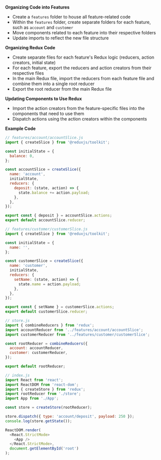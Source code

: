 **Organizing Code into Features**

- Create a `features` folder to house all feature-related code
- Within the `features` folder, create separate folders for each feature, such as `account` and `customer`
- Move components related to each feature into their respective folders
- Update imports to reflect the new file structure

**Organizing Redux Code**

- Create separate files for each feature's Redux logic (reducers, action creators, initial state)
- For each feature, export the reducers and action creators from their respective files
- In the main Redux file, import the reducers from each feature file and combine them into a single root reducer
- Export the root reducer from the main Redux file

**Updating Components to Use Redux**

- Import the action creators from the feature-specific files into the components that need to use them
- Dispatch actions using the action creators within the components

**Example Code**

```javascript
// features/account/accountSlice.js
import { createSlice } from '@reduxjs/toolkit';

const initialState = {
  balance: 0,
};

const accountSlice = createSlice({
  name: 'account',
  initialState,
  reducers: {
    deposit: (state, action) => {
      state.balance += action.payload;
    },
  },
});

export const { deposit } = accountSlice.actions;
export default accountSlice.reducer;
```

```javascript
// features/customer/customerSlice.js
import { createSlice } from '@reduxjs/toolkit';

const initialState = {
  name: '',
};

const customerSlice = createSlice({
  name: 'customer',
  initialState,
  reducers: {
    setName: (state, action) => {
      state.name = action.payload;
    },
  },
});

export const { setName } = customerSlice.actions;
export default customerSlice.reducer;
```

```javascript
// store.js
import { combineReducers } from 'redux';
import accountReducer from '../features/account/accountSlice';
import customerReducer from '../features/customer/customerSlice';

const rootReducer = combineReducers({
  account: accountReducer,
  customer: customerReducer,
});

export default rootReducer;
```

```javascript
// index.js
import React from 'react';
import ReactDOM from 'react-dom';
import { createStore } from 'redux';
import rootReducer from './store';
import App from './App';

const store = createStore(rootReducer);

store.dispatch({ type: 'account/deposit', payload: 250 });
console.log(store.getState());

ReactDOM.render(
  <React.StrictMode>
    <App />
  </React.StrictMode>,
  document.getElementById('root')
);
```
